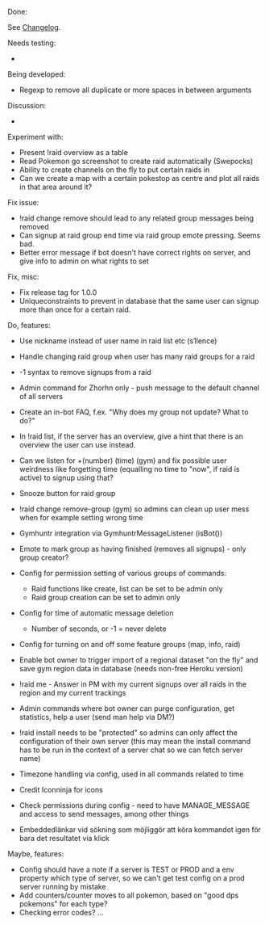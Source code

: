 Done:

See [Changelog](CHANGELOG.md).

Needs testing:

-

Being developed:
* Regexp to remove all duplicate or more spaces in between arguments

Discussion:

- 

Experiment with:

* Present !raid overview as a table
* Read Pokemon go screenshot to create raid automatically (Swepocks)
* Ability to create channels on the fly to put certain raids in
* Can we create a map with a certain pokestop as centre and plot all raids in that area around it?

Fix issue:

* !raid change remove should lead to any related group messages being removed
* Can signup at raid group end time via raid group emote pressing. Seems bad.
* Better error message if bot doesn't have correct rights on server, and give info to admin on what rights
to set

Fix, misc:
* Fix release tag for 1.0.0
* Uniqueconstraints to prevent in database that the same user can signup more than once for a certain raid.

Do, features:

* Use nickname instead of user name in raid list etc (s1lence)
* Handle changing raid group when user has many raid groups for a raid
* -1 syntax to remove signups from a raid
* Admin command for Zhorhn only - push message to the default channel of all servers
* Create an in-bot FAQ, f.ex. "Why does my group not update? What to do?"
* In !raid list, if the server has an overview, give a hint that there is an overview the user can use instead.
* Can we listen for +(number) (time) (gym) and fix possible user weirdness like forgetting 
time (equalling no time to "now", if raid is active) to signup using that?
* Snooze button for raid group
* !raid change remove-group (gym) so admins can clean up user mess when for example setting
wrong time

* Gymhuntr integration via GymhuntrMessageListener (isBot())
* Emote to mark group as having finished (removes all signups) - only group creator?
* Config for permission setting of various groups of commands:
    * Raid functions like create, list can be set to be admin only
    * Raid group creation can be set to admin only
* Config for time of automatic message deletion
    * Number of seconds, or -1 = never delete
* Config for turning on and off some feature groups (map, info, raid)
* Enable bot owner to trigger import of a regional dataset "on the fly" and save gym region data in database 
(needs non-free Heroku version)
* !raid me - Answer in PM with my current signups over all raids in the region and my current trackings 
* Admin commands where bot owner can purge configuration, get statistics, help a user (send man help via DM?)
* !raid install needs to be "protected" so admins can only affect the configuration of their own server
(this may mean the install command has to be run in the context of a server chat so we can fetch server name)
* Timezone handling via config, used in all commands related to time
* Credit Iconninja for icons
* Check permissions during config - need to have MANAGE_MESSAGE and access to send messages, among other things
* Embeddedlänkar vid sökning som möjliggör att köra kommandot igen för bara det resultatet via klick

Maybe, features:

* Config should have a note if a server is TEST or PROD and a env property which type of server,
so we can't get test config on a prod server running by mistake
* Add counters/counter moves to all pokemon, based on "good dps pokemons" for each type?
* Checking error codes?
...
